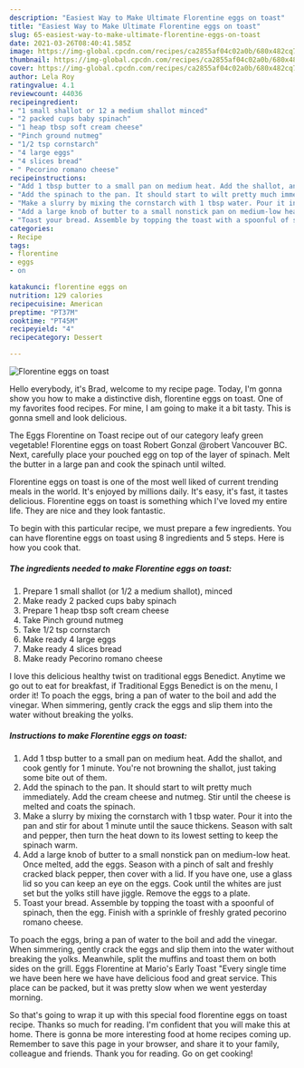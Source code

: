```yaml
---
description: "Easiest Way to Make Ultimate Florentine eggs on toast"
title: "Easiest Way to Make Ultimate Florentine eggs on toast"
slug: 65-easiest-way-to-make-ultimate-florentine-eggs-on-toast
date: 2021-03-26T08:40:41.585Z
image: https://img-global.cpcdn.com/recipes/ca2855af04c02a0b/680x482cq70/florentine-eggs-on-toast-recipe-main-photo.jpg
thumbnail: https://img-global.cpcdn.com/recipes/ca2855af04c02a0b/680x482cq70/florentine-eggs-on-toast-recipe-main-photo.jpg
cover: https://img-global.cpcdn.com/recipes/ca2855af04c02a0b/680x482cq70/florentine-eggs-on-toast-recipe-main-photo.jpg
author: Lela Roy
ratingvalue: 4.1
reviewcount: 44036
recipeingredient:
- "1 small shallot or 12 a medium shallot minced"
- "2 packed cups baby spinach"
- "1 heap tbsp soft cream cheese"
- "Pinch ground nutmeg"
- "1/2 tsp cornstarch"
- "4 large eggs"
- "4 slices bread"
- " Pecorino romano cheese"
recipeinstructions:
- "Add 1 tbsp butter to a small pan on medium heat. Add the shallot, and cook gently for 1 minute. You&#39;re not browning the shallot, just taking some bite out of them."
- "Add the spinach to the pan. It should start to wilt pretty much immediately. Add the cream cheese and nutmeg. Stir until the cheese is melted and coats the spinach."
- "Make a slurry by mixing the cornstarch with 1 tbsp water. Pour it into the pan and stir for about 1 minute until the sauce thickens. Season with salt and pepper, then turn the heat down to its lowest setting to keep the spinach warm."
- "Add a large knob of butter to a small nonstick pan on medium-low heat. Once melted, add the eggs. Season with a pinch of salt and freshly cracked black pepper, then cover with a lid. If you have one, use a glass lid so you can keep an eye on the eggs. Cook until the whites are just set but the yolks still have jiggle. Remove the eggs to a plate."
- "Toast your bread. Assemble by topping the toast with a spoonful of spinach, then the egg. Finish with a sprinkle of freshly grated pecorino romano cheese."
categories:
- Recipe
tags:
- florentine
- eggs
- on

katakunci: florentine eggs on 
nutrition: 129 calories
recipecuisine: American
preptime: "PT37M"
cooktime: "PT45M"
recipeyield: "4"
recipecategory: Dessert

---
```



![Florentine eggs on toast](https://img-global.cpcdn.com/recipes/ca2855af04c02a0b/680x482cq70/florentine-eggs-on-toast-recipe-main-photo.jpg)

Hello everybody, it's Brad, welcome to my recipe page. Today, I'm gonna show you how to make a distinctive dish, florentine eggs on toast. One of my favorites food recipes. For mine, I am going to make it a bit tasty. This is gonna smell and look delicious.

The Eggs Florentine on Toast recipe out of our category leafy green vegetable! Florentine eggs on toast Robert Gonzal @robert Vancouver BC. Next, carefully place your pouched egg on top of the layer of spinach. Melt the butter in a large pan and cook the spinach until wilted.

Florentine eggs on toast is one of the most well liked of current trending meals in the world. It's enjoyed by millions daily. It's easy, it's fast, it tastes delicious. Florentine eggs on toast is something which I've loved my entire life. They are nice and they look fantastic.


To begin with this particular recipe, we must prepare a few ingredients. You can have florentine eggs on toast using 8 ingredients and 5 steps. Here is how you cook that.

<!--inarticleads1-->

##### The ingredients needed to make Florentine eggs on toast:

1. Prepare 1 small shallot (or 1/2 a medium shallot), minced
1. Make ready 2 packed cups baby spinach
1. Prepare 1 heap tbsp soft cream cheese
1. Take Pinch ground nutmeg
1. Take 1/2 tsp cornstarch
1. Make ready 4 large eggs
1. Make ready 4 slices bread
1. Make ready  Pecorino romano cheese


I love this delicious healthy twist on traditional eggs Benedict. Anytime we go out to eat for breakfast, if Traditional Eggs Benedict is on the menu, I order it! To poach the eggs, bring a pan of water to the boil and add the vinegar. When simmering, gently crack the eggs and slip them into the water without breaking the yolks. 

<!--inarticleads2-->

##### Instructions to make Florentine eggs on toast:

1. Add 1 tbsp butter to a small pan on medium heat. Add the shallot, and cook gently for 1 minute. You&#39;re not browning the shallot, just taking some bite out of them.
1. Add the spinach to the pan. It should start to wilt pretty much immediately. Add the cream cheese and nutmeg. Stir until the cheese is melted and coats the spinach.
1. Make a slurry by mixing the cornstarch with 1 tbsp water. Pour it into the pan and stir for about 1 minute until the sauce thickens. Season with salt and pepper, then turn the heat down to its lowest setting to keep the spinach warm.
1. Add a large knob of butter to a small nonstick pan on medium-low heat. Once melted, add the eggs. Season with a pinch of salt and freshly cracked black pepper, then cover with a lid. If you have one, use a glass lid so you can keep an eye on the eggs. Cook until the whites are just set but the yolks still have jiggle. Remove the eggs to a plate.
1. Toast your bread. Assemble by topping the toast with a spoonful of spinach, then the egg. Finish with a sprinkle of freshly grated pecorino romano cheese.


To poach the eggs, bring a pan of water to the boil and add the vinegar. When simmering, gently crack the eggs and slip them into the water without breaking the yolks. Meanwhile, split the muffins and toast them on both sides on the grill. Eggs Florentine at Mario&#39;s Early Toast &#34;Every single time we have been here we have have delicious food and great service. This place can be packed, but it was pretty slow when we went yesterday morning. 

So that's going to wrap it up with this special food florentine eggs on toast recipe. Thanks so much for reading. I'm confident that you will make this at home. There is gonna be more interesting food at home recipes coming up. Remember to save this page in your browser, and share it to your family, colleague and friends. Thank you for reading. Go on get cooking!
